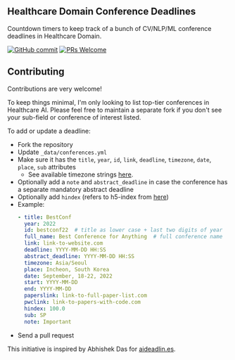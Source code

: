 ## Healthcare Domain Conference Deadlines

Countdown timers to keep track of a bunch of CV/NLP/ML conference deadlines in Healthcare Domain.



[![GitHub commit](https://img.shields.io/github/last-commit/openlifescience-ai/ai-deadlines)](https://github.com/openlifescience-ai/ai-deadlines/commits/main)
[![PRs Welcome](https://img.shields.io/badge/PRs-welcome-brightgreen.svg?style=flat-square)](http://makeapullrequest.com)

## Contributing

Contributions are very welcome!

To keep things minimal, I'm only looking to list top-tier conferences in Healthcare AI. Please feel free to maintain a separate fork if you don't see your sub-field or conference of interest listed.

To add or update a deadline:
- Fork the repository
- Update `_data/conferences.yml`
- Make sure it has the `title`, `year`, `id`, `link`, `deadline`, `timezone`, `date`, `place`, `sub` attributes
    + See available timezone strings [here](https://momentjs.com/timezone/).
- Optionally add a `note` and `abstract_deadline` in case the conference has a separate mandatory abstract deadline
- Optionally add `hindex` (refers to h5-index from [here](https://scholar.google.com/citations?view_op=top_venues&vq=eng))
- Example:
    ```yaml
    - title: BestConf
      year: 2022
      id: bestconf22  # title as lower case + last two digits of year
      full_name: Best Conference for Anything  # full conference name
      link: link-to-website.com
      deadline: YYYY-MM-DD HH:SS
      abstract_deadline: YYYY-MM-DD HH:SS
      timezone: Asia/Seoul
      place: Incheon, South Korea
      date: September, 18-22, 2022
      start: YYYY-MM-DD
      end: YYYY-MM-DD
      paperslink: link-to-full-paper-list.com
      pwclink: link-to-papers-with-code.com
      hindex: 100.0
      sub: SP
      note: Important
    ```
- Send a pull request


This initiative is inspired by Abhishek Das for <a href="aideadlin.es">aideadlin.es</a>.
